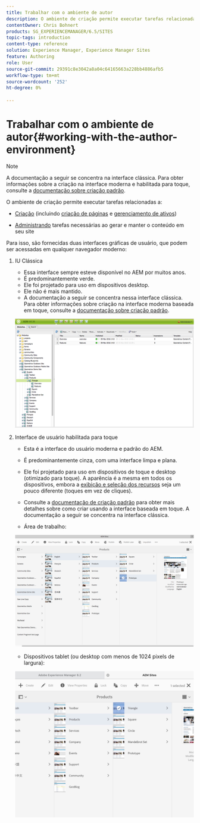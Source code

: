 ```yaml
---
title: Trabalhar com o ambiente de autor
description: O ambiente de criação permite executar tarefas relacionadas à criação (incluindo a criação de páginas e o gerenciamento de ativos) e à administração das tarefas necessárias ao gerar e manter o conteúdo em seu site.
contentOwner: Chris Bohnert
products: SG_EXPERIENCEMANAGER/6.5/SITES
topic-tags: introduction
content-type: reference
solution: Experience Manager, Experience Manager Sites
feature: Authoring
role: User
source-git-commit: 29391c8e3042a8a04c64165663a228bb4886afb5
workflow-type: tm+mt
source-wordcount: '252'
ht-degree: 0%

---
```


# Trabalhar com o ambiente de autor{#working-with-the-author-environment}

>[!NOTE]
>
>A documentação a seguir se concentra na interface clássica. Para obter informações sobre a criação na interface moderna e habilitada para toque, consulte a [documentação sobre criação padrão](/help/assets/assets.md).

O ambiente de criação permite executar tarefas relacionadas a:

* [Criação](/help/sites-authoring/author.md) (incluindo [criação de páginas](/help/sites-authoring/qg-page-authoring.md) e [gerenciamento de ativos](/help/assets/assets.md))

* [Administrando](/help/sites-administering/administer-best-practices.md) tarefas necessárias ao gerar e manter o conteúdo em seu site

Para isso, são fornecidas duas interfaces gráficas de usuário, que podem ser acessadas em qualquer navegador moderno:

1. IU Clássica

   * Essa interface sempre esteve disponível no AEM por muitos anos.
   * É predominantemente verde.
   * Ele foi projetado para uso em dispositivos desktop.
   * Ele não é mais mantido.
   * A documentação a seguir se concentra nessa interface clássica. Para obter informações sobre criação na interface moderna baseada em toque, consulte a [documentação sobre criação padrão](/help/sites-authoring/author.md).

   ![chlimage_1-149](assets/chlimage_1-149.png)

1. Interface de usuário habilitada para toque

   * Esta é a interface do usuário moderna e padrão do AEM.
   * É predominantemente cinza, com uma interface limpa e plana.
   * Ele foi projetado para uso em dispositivos de toque e desktop (otimizado para toque). A aparência é a mesma em todos os dispositivos, embora a [exibição e seleção dos recursos](/help/sites-authoring/basic-handling.md) seja um pouco diferente (toques em vez de cliques).
   * Consulte a [documentação de criação padrão](/help/sites-authoring/author.md) para obter mais detalhes sobre como criar usando a interface baseada em toque. A documentação a seguir se concentra na interface clássica.

   * Área de trabalho:

   ![chlimage_1-150](assets/chlimage_1-150.png)

   * Dispositivos tablet (ou desktop com menos de 1024 pixels de largura):

   ![chlimage_1-7](assets/chlimage_1-7.jpeg)

